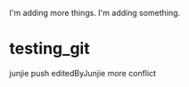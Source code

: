 I'm adding more things.
I'm adding something.
# testing_git

junjie push editedByJunjie     more conflict
